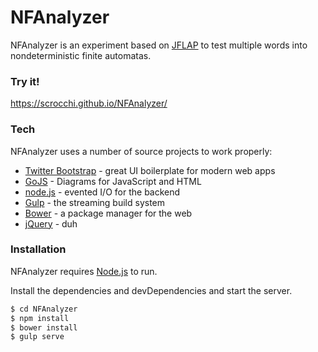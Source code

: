 # NFAnalyzer

NFAnalyzer is an experiment based on [JFLAP] to test multiple words into nondeterministic finite automatas.

### Try it!
https://scrocchi.github.io/NFAnalyzer/

### Tech

NFAnalyzer uses a number of source projects to work properly:

* [Twitter Bootstrap] - great UI boilerplate for modern web apps
* [GoJS] - Diagrams for JavaScript and HTML
* [node.js] - evented I/O for the backend
* [Gulp] - the streaming build system
* [Bower] - a package manager for the web
* [jQuery] - duh

### Installation

NFAnalyzer requires [Node.js] to run.

Install the dependencies and devDependencies and start the server.

```sh
$ cd NFAnalyzer
$ npm install
$ bower install
$ gulp serve
```
[JFLAP]: <http://www.jflap.org/>
[node.js]: <http://nodejs.org>
[Twitter Bootstrap]: <http://twitter.github.com/bootstrap/>
[jQuery]: <http://jquery.com>
[Gulp]: <http://gulpjs.com>
[GoJS]: <http://gojs.net>
[Bower]: <http://bower.io>
